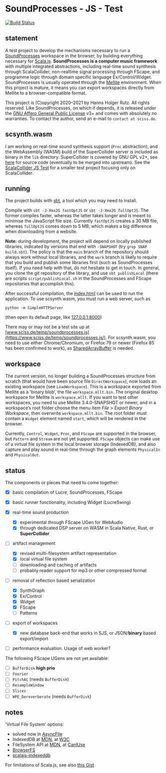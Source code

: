 # SoundProcesses - JS - Test

[![Build Status](https://github.com/Sciss/SoundProcessesJSTest/workflows/Scala%20CI/badge.svg?branch=main)](https://github.com/Sciss/SoundProcessesJSTest/actions?query=workflow%3A%22Scala+CI%22)

## statement

A test project to develop the mechanisms necessary to run a
[SoundProcesses](https://git.iem.at/sciss/SoundProcesses) workspace in the browser, 
by building everything necessary for [Scala.js](https://www.scala-js.org/).
__SoundProcesses is a computer music framework__ with multiple integrated abstractions, 
including real-time sound synthesis through  ScalaCollider, non-realtime signal processing through FScape, 
and programme logic through domain specific language Ex/Control/Widget. SoundProcesses is usually operated 
through the [Mellite](https://sciss.de/mellite) environment. When this project is mature, it means you can export
workspaces directly from Mellite to a browser-compatible format.

This project is (C)opyright 2020–2021 by Hanns Holger Rutz. All rights reserved.
Like SoundProcesses, on which it depends, it is released under the 
[GNU Affero General Public License](https://github.com/Sciss/SoundProcessesJSTest/raw/main/LICENSE) v3+
and comes with absolutely no warranties. To contact the author, send an e-mail to `contact at sciss.de`.

## scsynth.wasm

I am working on real-time sound synthesis support (`Proc` abstraction), and the WebAssembly (WASM) build
of the SuperCollider server is included as binary in the `lib` directory. SuperCollider is covered by GNU GPL v2+,
see [here](https://github.com/Sciss/supercollider/tree/wasm) for source code (eventually to be merged into
upstream).
See the [ScalaCollider JS Test](https://github.com/Sciss/ScalaColliderJSTest) for a smaller test project
focusing only on ScalaCollider.

## running

The project builds with [sbt](https://www.scala-sbt.org/), a tool which you may need to install.

Compile with `sbt -J-Xmx2G fastOptJS` or `sbt -J-Xmx2G fullOptJS`. The former compiles faster, whereas the
latter takes longer and is meant to minimise the JavaScript file size. Currently `fastOptJS` creates a 30 MB
file, whereas `fullOptJS` comes down to 5 MB, which makes a big difference when downloading from a website.

__Note:__ during development, the project will depend on locally published libraries, indicated by versions
that end with `-SNAPSHOT` (try `grep SNAP build.sbt`). The policy is that the `main` branch of the
repository should always work without local libraries, and the `work` branch is likely to require that you
build and publish some libraries first (such as SoundProcesses itself). If you need help with that, do not
hesitate to get in touch. In general, you clone the git repository of the library, and use `sbt publishLocal` 
(there are scripts `script/publishLocal.sh` in the SoundProcesses and FScape repositories that accomplish this).

After successful compilation, the [index.html](index.html) can be used to run the application.
To use scsynth.wasm, you must run a web server, such as

    python -m SimpleHTTPServer

(then open its default page, like [127.0.0.1:8000](http://127.0.0.1:8000))

There may or may not be a test site up
at [www.sciss.de/temp/soundprocesses.js](https://www.sciss.de/temp/soundprocesses.js/). For scsynth.wasm,
you need to use either Chrome/Chromium, or Firefox 79 or newer (Firefox 85 has been confirmed to work),
as [SharedArrayBuffer](https://caniuse.com/sharedarraybuffer) is needed.

## workspace

The current version, no longer building a SoundProcesses structure from scratch (that would have been 
source file `DirectWorkspace`), now loads an existing workspace (see `LoadWorkspace`). This is a workspace 
exported from Mellite as a 'binary blob', the file `workspace.mllt.bin`. The original desktop
workspace for Mellite is `workspace.mllt`. If you want to test other workspaces, you need to use
Mellite 3.4.0-SNAPSHOT or newer, and in a workspace’s root folder choose the menu item
_File_ > _Export Binary Workspace_, then overwrite `workspace.mllt.bin`. The root folder must
contain a `Widget` element named `start`, which will be rendered in the browser.

Currently, `Control`, `Widget`, `Proc`, and `FScape` are supported in the browser, 
but `Pattern` and `Stream` are not yet supported.
`FScape` objects can make use of  a virtual file system in the local
browser storage (IndexedDB), and also capture and play sound in real-time through 
the graph elements `PhysicalIn` and `PhysicalOut`.

## status

The components or pieces that need to come together:

- [X] basic compilation of Lucre, SoundProcesses, FScape
- [X] basic runner functionality, including Widget (LucreSwing)
- [X] real-time sound production

   - [X] experimental through FScape UGen for WebAudio
   - [X] through dedicated DSP server on WASM in Scala Native, Rust, or __SuperCollider__
       
- [ ] artifact management

   - [X] revised multi-filesystem artifact representation
   - [X] local virtual file system
   - [ ] downloading and caching of artifacts
   - [ ] probably reader support for mp3 or other compressed format
       
- [ ] removal of reflection based serialization 

   - [X] SynthGraph
   - [X] Ex/Control
   - [X] Widget
   - [X] FScape
   - [ ] Patterns
  
- [ ] export of workspaces 

   - [X] new database back-end that works in SJS, or JSON/__binary__ based export/import
       
- [ ] performance evaluation. Usage of web worker?

The following FScape UGens are not yet available:

- [ ] `BufferDisk` __high prio__
- [ ] `Fourier`
- [ ] `PitchAC` (needs `BufferDisk`)
- [ ] `ResampleWindow`
- [ ] `Slices`
- [ ] `WPE_Dereverberate` (needs `BufferDisk`)

## notes

'Virtual File System' options:

- solved now in [AsyncFile](https://github.com/Sciss/AsyncFile)
- IndexedDB at [MDN](https://developer.mozilla.org/en-US/docs/Web/API/IndexedDB_API), at [W3C](https://www.w3.org/TR/IndexedDB/)
- FileSystem API at [MDN](https://developer.mozilla.org/en-US/docs/Web/API/FileSystem), at [CanIUse](https://caniuse.com/?search=FileSystem%20API)
- [BrowserFS](https://jvilk.com/browserfs/2.0.0-beta/index.html)
- [scalajs-indexeddb](https://github.com/math85360/scalajs-indexeddb/blob/master/src/main/scala/com/iz2use/indexeddb/IndexedDB.scala)

For limitations of Scala.js, see also [this Gist](https://gist.github.com/Sciss/22996370ea2a277a409775705d740993)
